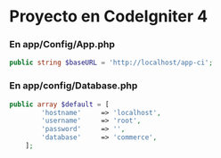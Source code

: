 # Proyecto en CodeIgniter 4

### En app/Config/App.php 


```php
public string $baseURL = 'http://localhost/app-ci';
```

### En app/config/Database.php 

```php
public array $default = [
        'hostname'     => 'localhost',
        'username'     => 'root',
        'password'     => '',
        'database'     => 'commerce',
    ];

```
